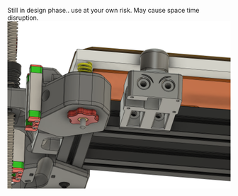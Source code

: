 Still in design phase.. use at your own risk. May cause space time disruption. 
![Design Image](./NotaSexboltimage.png)
